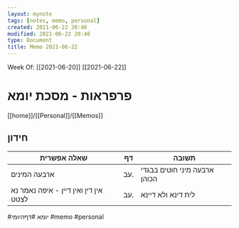 ```yaml
---
layout: mynote
tags: [notes, memo, personal] 
created: 2021-06-22 20:46
modified: 2021-06-22 20:46
type: Document
title: Memo 2021-06-22
---
```

Week Of: [[2021-06-20]]
[[2021-06-22]]

#  פרפראות - מסכת יומא

[[home]]/[[Personal]]/[[Memos]]

## חידון

| שאלה אפשרית                   | דף  | תשובה                        |
| ----------------------------- | --- | ---------------------------- |
| ארבעה המינים                  | עב. | ארבעה מיני חוטים בבגדי הכוהן |
| אין דין ואין דיין - איפה  נאמר נא לצטט | עב. | לית דינא ולא דיינא                             |

#יומא
#דףהיומי
#memo 
#personal